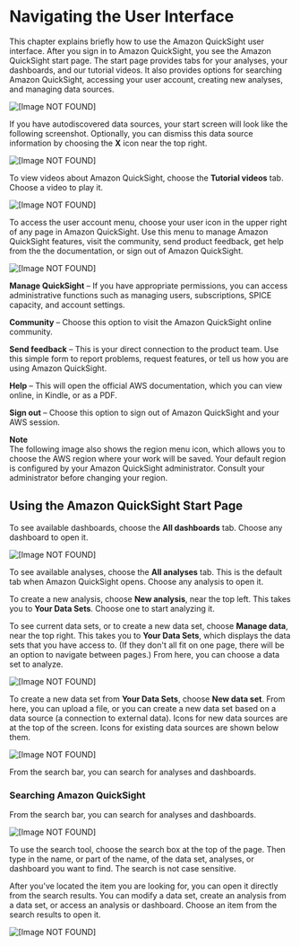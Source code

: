 # Navigating the User Interface<a name="navigating-the-quicksight-ui"></a>

This chapter explains briefly how to use the Amazon QuickSight user interface\. After you sign in to Amazon QuickSight, you see the Amazon QuickSight start page\. The start page provides tabs for your analyses, your dashboards, and our tutorial videos\. It also provides options for searching Amazon QuickSight, accessing your user account, creating new analyses, and managing data sources\.

![\[Image NOT FOUND\]](http://docs.aws.amazon.com/quicksight/latest/user/images/start-page.png)

If you have autodiscovered data sources, your start screen will look like the following screenshot\. Optionally, you can dismiss this data source information by choosing the **X** icon near the top right\. 

![\[Image NOT FOUND\]](http://docs.aws.amazon.com/quicksight/latest/user/images/aws-start-data.png)

To view videos about Amazon QuickSight, choose the **Tutorial videos** tab\. Choose a video to play it\.

![\[Image NOT FOUND\]](http://docs.aws.amazon.com/quicksight/latest/user/images/videos.png)

To access the user account menu, choose your user icon in the upper right of any page in Amazon QuickSight\. Use this menu to manage Amazon QuickSight features, visit the community, send product feedback, get help from the the documentation, or sign out of Amazon QuickSight\.

![\[Image NOT FOUND\]](http://docs.aws.amazon.com/quicksight/latest/user/images/user-account-menu.png)

****Manage QuickSight**** – If you have appropriate permissions, you can access administrative functions such as managing users, subscriptions, SPICE capacity, and account settings\.

****Community**** – Choose this option to visit the Amazon QuickSight online community\.

****Send feedback**** – This is your direct connection to the product team\. Use this simple form to report problems, request features, or tell us how you are using Amazon QuickSight\.

****Help**** – This will open the official AWS documentation, which you can view online, in Kindle, or as a PDF\.

****Sign out**** – Choose this option to sign out of Amazon QuickSight and your AWS session\. 

**Note**  
The following image also shows the region menu icon, which allows you to choose the AWS region where your work will be saved\. Your default region is configured by your Amazon QuickSight administrator\. Consult your administrator before changing your region\.

## Using the Amazon QuickSight Start Page<a name="using-quicksight-ui-start"></a>

To see available dashboards, choose the **All dashboards** tab\. Choose any dashboard to open it\.

![\[Image NOT FOUND\]](http://docs.aws.amazon.com/quicksight/latest/user/images/dashboards-tab.png)

To see available analyses, choose the **All analyses** tab\. This is the default tab when Amazon QuickSight opens\. Choose any analysis to open it\. 

To create a new analysis, choose **New analysis**, near the top left\. This takes you to **Your Data Sets**\. Choose one to start analyzing it\.

To see current data sets, or to create a new data set, choose **Manage data**, near the top right\. This takes you to **Your Data Sets**, which displays the data sets that you have access to\. \(If they don't all fit on one page, there will be an option to navigate between pages\.\) From here, you can choose a data set to analyze\. 

![\[Image NOT FOUND\]](http://docs.aws.amazon.com/quicksight/latest/user/images/my-data-sets.png)

To create a new data set from **Your Data Sets**, choose **New data set**\. From here, you can upload a file, or you can create a new data set based on a data source \(a connection to external data\)\. Icons for new data sources are at the top of the screen\. Icons for existing data sources are shown below them\. 

![\[Image NOT FOUND\]](http://docs.aws.amazon.com/quicksight/latest/user/images/new-data-set-page.png)

From the search bar, you can search for analyses and dashboards\.

### Searching Amazon QuickSight<a name="searching-quicksight"></a>

From the search bar, you can search for analyses and dashboards\.

![\[Image NOT FOUND\]](http://docs.aws.amazon.com/quicksight/latest/user/images/search-bar.png)

To use the search tool, choose the search box at the top of the page\. Then type in the name, or part of the name, of the data set, analyses, or dashboard you want to find\. The search is not case sensitive\.

After you've located the item you are looking for, you can open it directly from the search results\. You can modify a data set, create an analysis from a data set, or access an analysis or dashboard\. Choose an item from the search results to open it\.

![\[Image NOT FOUND\]](http://docs.aws.amazon.com/quicksight/latest/user/images/search-results.png)